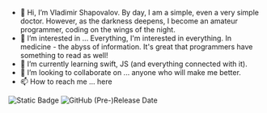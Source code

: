 - 👋 Hi, I’m Vladimir Shapovalov. By day, I am a simple, even a very simple doctor. However, as the darkness deepens, I become an amateur programmer, coding on the wings of the night.
- 👀 I’m interested in ... Everything, I'm interested in everything. In medicine - the abyss of information. It's great that programmers have something to read as well!
- 🌱 I’m currently learning swift, JS (and everything connected with it).
- 💞️ I’m looking to collaborate on ... anyone who will make me better.
- 📫 How to reach me ... here  

![Static Badge](https://img.shields.io/badge/UC-gorgeous-%25233BB143?link=https%3A%2F%2Fgithub.com%2FHuskyXaHusky%2FUCgorgeous)
 ![GitHub (Pre-)Release Date](https://img.shields.io/github/release-date-pre/HuskyXaHusky/UCgorgeous?label=v1.01&color=cyan&link=https%3A%2F%2Fgithub.com%2FHuskyXaHusky%2FUCgorgeous)

<!---
HuskyXaHusky/HuskyXaHusky is a ✨ special ✨ repository because its `README.md` (this file) appears on your GitHub profile.
You can click the Preview link to take a look at your changes.
--->
